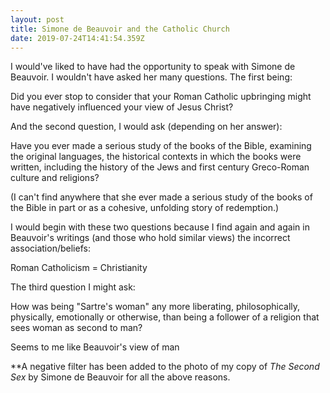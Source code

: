 ```yaml
---
layout: post
title: Simone de Beauvoir and the Catholic Church
date: 2019-07-24T14:41:54.359Z
---
```

I would've liked to have had the opportunity to speak with Simone de Beauvoir. I wouldn't have asked her many questions. The first being:

Did you ever stop to consider that your Roman Catholic upbringing might have negatively influenced your view of Jesus Christ?

And the second question, I would ask (depending on her answer):

Have you ever made a serious study of the books of the Bible, examining the original languages, the historical contexts in which the books were written, including the history of the Jews and first century Greco-Roman culture and religions?

(I can't find anywhere that she ever made a serious study of the books of the Bible in part or as a cohesive, unfolding story of redemption.)

I would begin with these two questions because I find again and again in Beauvoir's writings (and those who hold similar views) the incorrect association/beliefs:

Roman Catholicism = Christianity

The third question I might ask:

How was being "Sartre's woman" any more liberating, philosophically, physically, emotionally or otherwise, than being a follower of a religion that sees woman as second to man?

Seems to me like Beauvoir's view of man 

\*\*A negative filter has been added to the photo of my copy of _The Second Sex_ by Simone de Beauvoir for all the above reasons.

